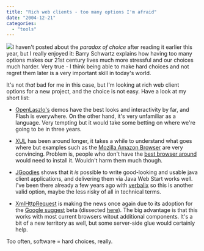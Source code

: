 ```yaml
---
title: "Rich web clients - too many options I'm afraid"
date: "2004-12-21"
categories: 
  - "tools"
---
```


[![](images/0060005688.01._SCMZZZZZZZ_.jpg)](http://www.amazon.com/exec/obidos/ASIN/0060005688/bertrandswebl-20)I haven't posted about the _paradox of choice_ after reading it earlier this year, but I really enjoyed it: Barry Schwartz explains how having too many options makes our 21st century lives much more stressful and our choices much harder. Very true - I think being able to make hard choices and not regret them later is a very important skill in today's world.

It's not _that_ bad for me in this case, but I'm looking at rich web client options for a new project, and the choice is not easy. Have a look at my short list:

- [OpenLaszlo's](http://openlaszlo.org) demos have the best looks and interactivity by far, and Flash is everywhere. On the other hand, it's very unfamiliar as a language. Very tempting but it would take some betting on where we're going to be in three years.

- [XUL](http://www.mozilla.org/projects/xul/) has been around longer, it takes a while to understand what goes where but examples such as the [Mozilla Amazon Browser](http://www.faser.net/mab/remote.cfm) are very convincing. Problem is, people who don't have the [best browser around](http://www.mozilla.org/) would need to install it. Wouldn't harm them much though.

- [JGoodies](http://www.jgoodies.com) shows that it _is_ possible to write good-looking and usable java client applications, and delivering them via Java Web Start works well. I've been there already a few years ago with [verbalix](http://www.it-processing.ch/index.php?id=17&L=2) so this is another valid option, maybe the less risky of all in technical terms.

- [XmlHttpRequest](http://codeconsult.ch/bertrand/archives/000317.html) is making the news once again due to its adoption for the [Google suggest](http://www.google.com/webhp?complete=1&hl=en) beta (dissected [here](http://serversideguy.blogspot.com/2004/12/google-suggest-dissected.html)). The big advantage is that this works with most current browsers witout additional components. It's a bit of a new territory as well, but some server-side glue would certainly help.

Too often, software = hard choices, really.
